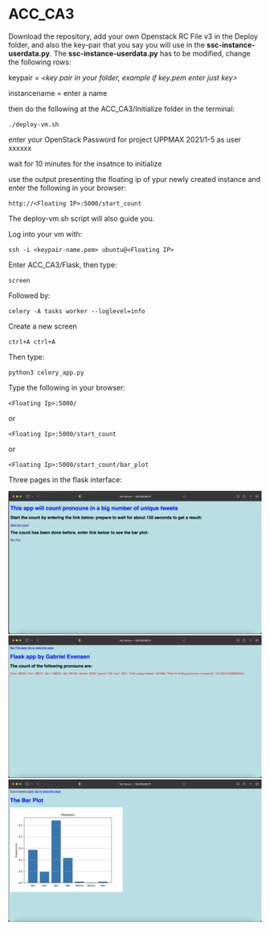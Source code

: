 # ACC_CA3

Download the repository, add your own Openstack RC File v3 in the Deploy folder, and also the key-pair that you say you will use in the **ssc-instance-userdata.py**. The **ssc-instance-userdata.py** has to be modified, change the following rows:


keypair = _<key pair in your folder, example if key.pem enter just key>_


instancename = enter a name
  
then do the following at the ACC_CA3/Initialize folder in the terminal:

```
./deploy-vm.sh
```
enter your OpenStack Password for project UPPMAX 2021/1-5 as user xxxxxx
  
wait for 10 minutes for the insatnce to initialize
  
use the output presenting the floating ip of ypur newly created instance and enter the following in your browser:
  
```
http://<Floating IP>:5000/start_count
```
  
  
The deploy-vm.sh script will also guide you.

Log into your vm with:

```
ssh -i <keypair-name.pem> ubuntu@<Floating IP>
```
Enter ACC_CA3/Flask, then type:

```
screen
```
Followed by:
```
celery -A tasks worker --loglevel=info
```
Create a new screen 
```
ctrl+A ctrl+A
```
Then type:
```
python3 celery_app.py
```
Type the following in your browser:

```
<Floating Ip>:5000/
```
or

```
<Floating Ip>:5000/start_count
```
or

```
<Floating Ip>:5000/start_count/bar_plot
```


Three pages in the flask interface:

![Welcome page](Welcomepage.png)
![Count page](countpage.png)
![Bae plot page](barplot.png)

